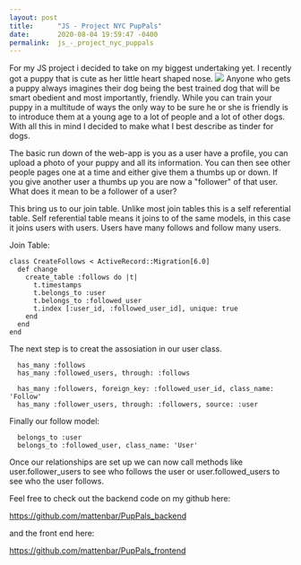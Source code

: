 ```yaml
---
layout: post
title:      "JS - Project NYC PupPals"
date:       2020-08-04 19:59:47 -0400
permalink:  js_-_project_nyc_puppals
---
```



For my JS project i decided to take on my biggest undertaking yet. I recently got a puppy that is cute as her little heart shaped nose. 
![](https://scontent-lga3-1.cdninstagram.com/v/t51.2885-15/sh0.08/e35/s640x640/106370070_3458092857547708_2840969579228741627_n.jpg?_nc_ht=scontent-lga3-1.cdninstagram.com&_nc_cat=104&_nc_ohc=yXjnKsVIY2EAX_Pngfn&oh=2ce17add6afc41817a303ef9b4f315ce&oe=5F51FE44)
Anyone who gets a puppy always imagines their dog being the best trained dog that will be smart obedient and most importantly, friendly. While you can train your puppy in a multitude of ways the only way to be sure he or she is friendly is to introduce them at a young age to a lot of people and a lot of other dogs. With all this in mind I decided to make what I best describe as tinder for dogs.

The basic run down of the web-app is you as a user have a profile, you can upload a photo of your puppy and all its information. You can then see other people pages one at a time and either give them a thumbs up or down. If you give another user a thumbs up you are now a "follower" of that user. What does it mean to be a follower of a user?

This bring us to our join table. Unlike most join tables this is a self referential table. Self referential table means it joins to of the same models, in this case it joins users with users. Users have many follows and follow many users. 

Join Table:
```
class CreateFollows < ActiveRecord::Migration[6.0]
  def change
    create_table :follows do |t|
      t.timestamps
      t.belongs_to :user
      t.belongs_to :followed_user
      t.index [:user_id, :followed_user_id], unique: true
    end
  end
end
```

The next step is to creat the assosiation in our user class. 

```
  has_many :follows
  has_many :followed_users, through: :follows

  has_many :followers, foreign_key: :followed_user_id, class_name: 'Follow'
  has_many :follower_users, through: :followers, source: :user
```

Finally our follow model:

```
  belongs_to :user
  belongs_to :followed_user, class_name: 'User'
```

Once our relationships are set up we can now call methods like user.follower_users to see who follows the user or user.followed_users to see who the user follows.

Feel free to check out the backend code on my github here:

https://github.com/mattenbar/PupPals_backend



and the front end here: 

https://github.com/mattenbar/PupPals_frontend


